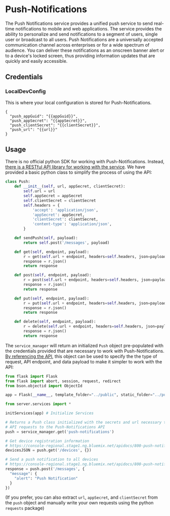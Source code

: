 # Push-Notifications

The Push Notifications service provides a unified push service to send real-time notifications to mobile and web applications. The service provides the ability to personalize and send notifications to a segment of users, single user or broadcast to all users. Push Notifications are a universally accepted communication channel across enterprises or for a wide spectrum of audience. You can deliver these notifications as an onscreen banner alert or to a device's locked screen, thus providing information updates that are quickly and easily accessible.

##  Credentials

###  LocalDevConfig

This is where your local configuration is stored for Push-Notifications.
```
{
  "push_appGuid": "{{appGuid}}",
  "push_appSecret": "{{appSecret}}",
  "push_clientSecret": "{{clientSecret}}",
  "push_url": "{{url}}"
}

```

## Usage

There is no official python SDK for working with Push-Notifications. Instead, [there is a RESTful API library for working with the service](https://console-regional.stage1.ng.bluemix.net/apidocs/800-push-notifications?&language=shell_curl#introduction). We have provided a basic python class to simplify the process of using the API:

```python
class Push:
	def __init__(self, url, appSecret, clientSecret):
		self.url = url
		self.appSecret = appSecret
		self.clientSecret = clientSecret
		self.headers = {
			'accept': 'application/json',
			'appSecret': appSecret,
			'clientSecret': clientSecret,
			'content-type': 'application/json',
		}

	def sendPush(self, payload):
		return self.post('/messages', payload)

	def get(self, endpoint, payload):
		r = get(self.url + endpoint, headers=self.headers, json=payload)
		response = r.json()
		return response

	def post(self, endpoint, payload):
		r = post(self.url + endpoint, headers=self.headers, json=payload)
		response = r.json()
		return response

	def put(self, endpoint, payload):
		r = put(self.url + endpoint, headers=self.headers, json=payload)
		response = r.json()
		return response

	def delete(self, endpoint, payload):
		r = delete(self.url + endpoint, headers=self.headers, json=payload)
		response = r.json()
		return response
```

The `service_manager` will return an initialized `Push` object pre-populated with the credentials provided that are necessary to work with Push-Notifications. [By referencing the API](https://console-regional.stage1.ng.bluemix.net/apidocs/800-push-notifications?&language=shell_curl#introduction), this object can be used to specify the the type of request, API endpoint, and data payload to make it simpler to work with the API:

```python
from flask import Flask
from flask import abort, session, request, redirect
from bson.objectid import ObjectId

app = Flask(__name__, template_folder="../public", static_folder="../public", static_url_path='')

from server.services import *

initServices(app) # Initialize Services

# Returns a Push class initialized with the secrets and url necessary to compose
# API requests to the Push-Notifications API
push = service_manager.get('push-notifications')

# Get device registration information
# https://console-regional.stage1.ng.bluemix.net/apidocs/800-push-notifications?&language=shell_curl#getdevices
devicesJSON = push.get('/devices', {})

# Send a push notification to all devices
# https://console-regional.stage1.ng.bluemix.net/apidocs/800-push-notifications?&language=shell_curl#sendmessage
response = push.post('/messages', {
  "message": {
    "alert": "Push Notification"
  }
})
```

(If you prefer, you can also extract `url`, `appSecret`, and `clientSecret` from the `push` object and manually write your own requests using the python `requests` package)
